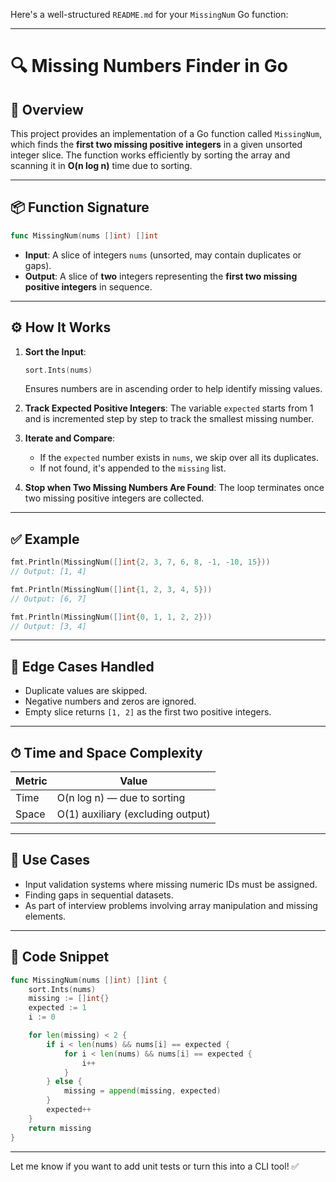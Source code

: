 Here's a well-structured `README.md` for your `MissingNum` Go function:

---

# 🔍 Missing Numbers Finder in Go

## 🧠 Overview

This project provides an implementation of a Go function called `MissingNum`, which finds the **first two missing positive integers** in a given unsorted integer slice. The function works efficiently by sorting the array and scanning it in **O(n log n)** time due to sorting.

---

## 📦 Function Signature

```go
func MissingNum(nums []int) []int
```

* **Input**: A slice of integers `nums` (unsorted, may contain duplicates or gaps).
* **Output**: A slice of **two** integers representing the **first two missing positive integers** in sequence.

---

## ⚙️ How It Works

1. **Sort the Input**:

   ```go
   sort.Ints(nums)
   ```

   Ensures numbers are in ascending order to help identify missing values.

2. **Track Expected Positive Integers**:
   The variable `expected` starts from 1 and is incremented step by step to track the smallest missing number.

3. **Iterate and Compare**:

   * If the `expected` number exists in `nums`, we skip over all its duplicates.
   * If not found, it's appended to the `missing` list.

4. **Stop when Two Missing Numbers Are Found**:
   The loop terminates once two missing positive integers are collected.

---

## ✅ Example

```go
fmt.Println(MissingNum([]int{2, 3, 7, 6, 8, -1, -10, 15}))
// Output: [1, 4]

fmt.Println(MissingNum([]int{1, 2, 3, 4, 5}))
// Output: [6, 7]

fmt.Println(MissingNum([]int{0, 1, 1, 2, 2}))
// Output: [3, 4]
```

---

## 🧪 Edge Cases Handled

* Duplicate values are skipped.
* Negative numbers and zeros are ignored.
* Empty slice returns `[1, 2]` as the first two positive integers.

---

## ⏱ Time and Space Complexity

| Metric | Value                             |
| ------ | --------------------------------- |
| Time   | O(n log n) — due to sorting       |
| Space  | O(1) auxiliary (excluding output) |

---

## 🧩 Use Cases

* Input validation systems where missing numeric IDs must be assigned.
* Finding gaps in sequential datasets.
* As part of interview problems involving array manipulation and missing elements.

---

## 🧵 Code Snippet

```go
func MissingNum(nums []int) []int {
	sort.Ints(nums)
	missing := []int{}
	expected := 1
	i := 0

	for len(missing) < 2 {
		if i < len(nums) && nums[i] == expected {
			for i < len(nums) && nums[i] == expected {
				i++
			}
		} else {
			missing = append(missing, expected)
		}
		expected++
	}
	return missing
}
```

---

Let me know if you want to add unit tests or turn this into a CLI tool! ✅
